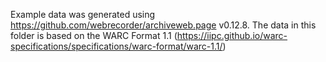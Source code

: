 Example data was generated using https://github.com/webrecorder/archiveweb.page v0.12.8. The data in this folder is based on the WARC Format 1.1 (https://iipc.github.io/warc-specifications/specifications/warc-format/warc-1.1/)